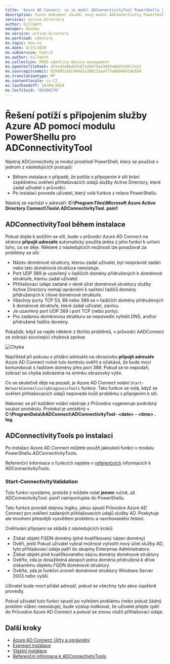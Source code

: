 ```yaml
---
title: 'Azure AD Connect: co je modul ADConnectivityTool PowerShellu | Microsoft Docs'
description: Tento dokument zavádí nový modul ADConnectivity PowerShellu a jeho použití k řešení potíží.
services: active-directory
author: billmath
manager: daveba
ms.service: active-directory
ms.workload: identity
ms.topic: how-to
ms.date: 4/25/2019
ms.subservice: hybrid
ms.author: billmath
ms.collection: M365-identity-device-management
ms.openlocfilehash: d7eed3e06ab42671d9674ad3893a88dfe9817e22
ms.sourcegitcommit: 829d951d5c90442a38012daaf77e86046018e5b9
ms.translationtype: MT
ms.contentlocale: cs-CZ
ms.lasthandoff: 10/09/2020
ms.locfileid: "85360176"
---
```

# <a name="troubleshoot-azure-ad-connectivity-with-the-adconnectivitytool-powershell-module"></a>Řešení potíží s připojením služby Azure AD pomocí modulu PowerShellu pro ADConnectivityTool

Nástroj ADConnectivity je modul prostředí PowerShell, který se používá v jednom z následujících postupů:

- Během instalace v případě, že potíže s připojením k síti brání úspěšnému ověření přihlašovacích údajů služby Active Directory, které zadal uživatel v průvodci.
- Po instalaci provede uživatel, který volá funkce z relace PowerShellu.

Nástroj se nachází v adresáři: **C:\Program Files\Microsoft Azure Active Directory Connect\Tools\ ADConnectivityTool. psm1** 

## <a name="adconnectivitytool-during-installation"></a>ADConnectivityTool během instalace

Pokud dojde k potížím se sítí, bude v průvodci Azure AD Connect na stránce **připojit adresáře** automaticky použita jedna z jeho funkcí k určení toho, co se děje.  Některé z následujících možností lze považovat za problémy se sítí:

- Název doménové struktury, kterou zadal uživatel, byl nesprávně zadán nebo tato doménová struktura neexistuje. 
- Port UDP 389 je uzavřený v řadičích domény přidružených k doménové struktuře, kterou zadal uživatel.
- Přihlašovací údaje zadané v okně účet doménové struktury služby Active Directory nemají oprávnění k načtení řadičů domény přidružených k cílové doménové struktuře.
- Všechny porty TCP 53, 88 nebo 389 se v řadičích domény přidružených k doménové struktuře, které zadal uživatel, zavřou. 
- Je uzavřený port UDP 389 i port TCP (nebo porty).
- Pro zadanou doménovou strukturu se nepovedlo vyřešit DNS, and\or přidružené řadiče domény.

Pokaždé, když se najde některé z těchto problémů, v průvodci AADConnect se zobrazí související chybová zpráva:


![Chyba](media/how-to-connect-adconnectivitytools/error1.png)

Například při pokusu o přidání adresáře na obrazovku **připojit adresáře** Azure AD Connect nutné tuto kontrolu ověřit a očekává, že bude moci komunikovat s řadičem domény přes port 389.  Pokud se to nepodaří, zobrazí se chyba zobrazená na snímku obrazovky výše.  

Co se skutečně děje na pozadí, je Azure AD Connect volání `Start-NetworkConnectivityDiagnosisTools` funkce.  Tato funkce se volá, když se ověření přihlašovacích údajů nepovede kvůli problému s připojením k síti.

Nakonec se při každém volání nástroje z Průvodce vygeneruje podrobný soubor protokolu. Protokol je umístěný v **C:\ProgramData\AADConnect\ADConnectivityTool- \<date> - \<time> . log.**

## <a name="adconnectivitytools-post-installation"></a>ADConnectivityTools po instalaci
Po instalaci Azure AD Connect můžete použít jakoukoli funkci v modulu PowerShellu ADConnectivityTools.  

Referenční informace o funkcích najdete v [referenčních](reference-connect-adconnectivitytools.md) informacích k ADConnectivityTools.

### <a name="start-connectivityvalidation"></a>Start-ConnectivityValidation

Tuto funkci vyvoláme, protože ji můžete volat **jenom** ručně, až ADConnectivityTool. psm1 naimportujete do PowerShellu. 

Tato funkce provádí stejnou logiku, jakou spustí Průvodce Azure AD Connect pro ověření zadaných přihlašovacích údajů služby AD.  Poskytuje ale mnohem přesnější vysvětlení problému a navrhovaného řešení. 

Ověřování připojení se skládá z následujících kroků:
-   Získat objekt FQDN domény (plně kvalifikovaný název domény)
-   Ověří, jestli Pokud uživatel vybral možnost vytvořit nový účet služby AD, tyto přihlašovací údaje patří do skupiny Enterprise Administrators.
-   Získat objekt plně kvalifikovaného názvu domény doménové struktury
-   Ověřte, zda je dosažitelná alespoň jedna doména přidružená k dříve získanému objektu FQDN doménové struktury.
-   Ověřte, zda je funkční úroveň doménové struktury Windows Server 2003 nebo vyšší.

Uživatel bude moct přidat adresář, pokud se všechny tyto akce úspěšně provedly.

Pokud uživatel tuto funkci spustí po vyřešení problému (nebo pokud žádný problém vůbec neexistuje), bude výstup indikovat, že uživatel přejde zpět do Průvodce Azure AD Connect a pokusí se znovu vložit přihlašovací údaje.



## <a name="next-steps"></a>Další kroky
- [Azure AD Connect: Účty a oprávnění](reference-connect-accounts-permissions.md)
- [Expresní instalace](how-to-connect-install-express.md)
- [Vlastní instalace](how-to-connect-install-custom.md)
- [Referenční informace k ADConnectivityTools](reference-connect-adconnectivitytools.md)

